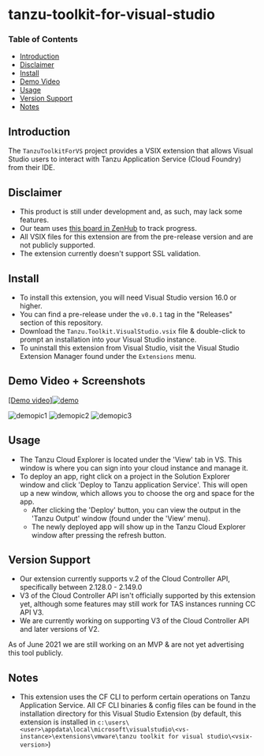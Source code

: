 # tanzu-toolkit-for-visual-studio


### Table of Contents

- [Introduction](#introduction)
- [Disclaimer](#disclaimer)
- [Install](#install)
- [Demo Video](#demo-video)
- [Usage](#usage)
- [Version Support](#version-support)
- [Notes](#notes)



## Introduction

The `TanzuToolkitForVS` project provides a VSIX extension that allows Visual Studio users to interact with Tanzu Application Service (Cloud Foundry) from their IDE.

## Disclaimer
- This product is still under development and, as such, may lack some features.
- Our team uses [this board in ZenHub](https://app.zenhub.com/workspaces/net-dev-x---visual-studio-extensions-604161e65a9f390012665e4d/board?repos=327998348) to track progress.
- All VSIX files for this extension are from the pre-release version and are not publicly supported.
- The extension currently doesn't support SSL validation.

## Install
- To install this extension, you will need Visual Studio version 16.0 or higher.
- You can find a pre-release under the `v0.0.1` tag in the "Releases" section of this repository.
- Download the `Tanzu.Toolkit.VisualStudio.vsix` file & double-click to prompt an installation into your Visual Studio instance.
- To uninstall this extension from Visual Studio, visit the Visual Studio Extension Manager found under the `Extensions` menu.

## Demo Video + Screenshots

[[Demo video]![demo](https://user-images.githubusercontent.com/52456455/114413841-56d54700-9b7c-11eb-9baa-504a50bccb02.PNG)](https://user-images.githubusercontent.com/52456455/114176128-c2af7980-9908-11eb-831b-f2ac34bc3e61.mp4)

![demopic1](https://user-images.githubusercontent.com/52456455/114448940-2ef8da00-9ba2-11eb-885f-25815c8858ec.PNG)
![demopic2](https://user-images.githubusercontent.com/52456455/114448950-30c29d80-9ba2-11eb-964e-d1e3c2fe1423.PNG)
![demopic3](https://user-images.githubusercontent.com/52456455/114448957-328c6100-9ba2-11eb-938c-8a97119e27bc.PNG)


## Usage
- The Tanzu Cloud Explorer is located under the 'View' tab in VS. This window is where you can sign into your cloud instance and manage it.
- To deploy an app, right click on a project in the Solution Explorer window and click 'Deploy to Tanzu application Service'. This will open up a new window, which allows you to choose the org and space for the app.
  - After clicking the 'Deploy' button, you can view the output in the 'Tanzu Output' window (found under the 'View' menu).
  - The newly deployed app will show up in the Tanzu Cloud Explorer window after pressing the refresh button.

## Version Support
- Our extension currently supports v.2 of the Cloud Controller API, specifically between 2.128.0 - 2.149.0
- V3 of the Cloud Controller API isn't officially supported by this extension yet, although some features may still work for TAS instances running CC API V3. 
- We are currently working on supporting V3 of the Cloud Controller API and later versions of V2.

As of June 2021 we are still working on an MVP & are not yet advertising this tool publicly.

## Notes
- This extension uses the CF CLI to perform certain operations on Tanzu Application Service. All CF CLI binaries & config files can be found in the installation directory for this Visual Studio Extension (by default, this extension is installed in `c:\users\<user>\appdata\local\microsoft\visualstudio\<vs-instance>\extensions\vmware\tanzu toolkit for visual studio\<vsix-version>`)
